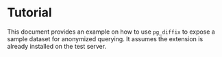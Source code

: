 # Tutorial

This document provides an example on how to use `pg_diffix` to expose a sample dataset for anonymized querying.
It assumes the extension is already installed on the test server.
